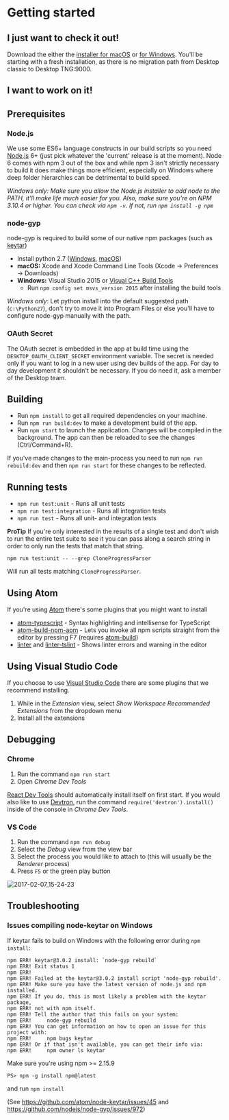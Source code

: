 # Getting started

## I just want to check it out! 

Download the either the [installer for macOS](https://central.github.com/deployments/desktop/desktop/latest/darwin) or [for Windows](https://central.github.com/deployments/desktop/desktop/latest/win32). You'll be starting with a fresh installation, as there is no migration path from Desktop classic to Desktop TNG:9000. 

## I want to work on it!
## Prerequisites

### Node.js

We use some ES6+ language constructs in our build scripts so you need [Node.js](https://nodejs.org) 6+ (just pick whatever the 'current' release is at the moment). Node 6 comes with npm 3 out of the box and while npm 3 isn't strictly necessary to build it does make things more efficient, especially on Windows where deep folder hierarchies can be detrimental to build speed.

*Windows only: Make sure you allow the Node.js installer to add node to the PATH, it'll make life much easier for you. Also, make sure you're on NPM 3.10.4 or higher. You can check via `npm -v`. If not, run `npm install -g npm`*

### node-gyp

node-gyp is required to build some of our native npm packages (such as [keytar](https://github.com/atom/node-keytar))

* Install python 2.7 ([Windows](https://www.python.org/downloads/windows/), [macOS](https://www.python.org/downloads/mac-osx/))
* **macOS:** Xcode and Xcode Command Line Tools (Xcode -> Preferences -> Downloads)
* **Windows:** Visual Studio 2015 or [Visual C++ Build Tools](http://go.microsoft.com/fwlink/?LinkId=691126)
  * Run `npm config set msvs_version 2015` after installing the build tools

*Windows only*: Let python install into the default suggested path (`c:\Python27`), don't try to move it into Program Files or else you'll have to configure node-gyp manually with the path.

### OAuth Secret

The OAuth secret is embedded in the app at build time using the `DESKTOP_OAUTH_CLIENT_SECRET` environment variable. The secret is needed only if you want to log in a new user using dev builds of the app. For day to day development it shouldn't be necessary. If you do need it, ask a member of the Desktop team.

## Building

* Run `npm install` to get all required dependencies on your machine.
* Run `npm run build:dev` to make a development build of the app.
* Run `npm start` to launch the application. Changes will be compiled in the background. The app can then be reloaded to see the changes (Ctrl/Command+R).

If you've made changes to the main-process you need to run `npm run rebuild:dev` and then `npm run start` for these changes to be reflected.

## Running tests

- `npm run test:unit` - Runs all unit tests
- `npm run test:integration` - Runs all integration tests
- `npm run test` - Runs all unit- and integration tests

**ProTip** If you're only interested in the results of a single test and don't wish to run the entire test suite to see it you can pass along a search string in order to only run the tests that match that string.

```
npm run test:unit -- --grep CloneProgressParser
```

Will run all tests matching `CloneProgressParser`.

## Using Atom

If you're using [Atom](https://atom.io/) there's some plugins that you might want to install

* [atom-typescript](https://atom.io/packages/atom-typescript) - Syntax highlighting and intellisense for TypeScript
* [atom-build-npm-apm](https://atom.io/packages/build-npm-apm) - Lets you invoke all npm scripts straight from the editor by pressing F7 (requires [atom-build](https://atom.io/packages/build))
* [linter](https://atom.io/packages/linter) and [linter-tslint](https://atom.io/packages/linter-tslint) - Shows linter errors and warning in the editor

## Using Visual Studio Code

If you choose to use [Visual Studio Code](https://code.visualstudio.com/) there are some plugins that we recommend installing.

1. While in the _Extension_ view, select *Show Workspace Recommended Extensions* from the dropdown menu
2. Install all the extensions

## Debugging

### Chrome

1. Run the command `npm run start`
2. Open _Chrome Dev Tools_

[React Dev Tools](https://chrome.google.com/webstore/detail/react-developer-tools/fmkadmapgofadopljbjfkapdkoienihi?hl=en) should automatically install itself on first start. If you would also like to use [Devtron](http://electron.atom.io/devtron/), run the command `require('devtron').install()` inside of the console in _Chrome Dev Tools_.

### VS Code

1. Run the command `npm run debug`
2. Select the _Debug_ view from the view bar
3. Select the process you would like to attach to (this will usually be the _Renderer_ process)
4. Press `F5` or the green play button

![2017-02-07_15-24-23](https://cloud.githubusercontent.com/assets/1715082/22712204/90ca44fa-ed49-11e6-9110-ffa9c1d4f752.jpg)

## Troubleshooting

### Issues compiling node-keytar on Windows

If keytar fails to build on Windows with the following error during `npm install`:

```
npm ERR! keytar@3.0.2 install: `node-gyp rebuild`
npm ERR! Exit status 1
npm ERR!
npm ERR! Failed at the keytar@3.0.2 install script 'node-gyp rebuild'.
npm ERR! Make sure you have the latest version of node.js and npm installed.
npm ERR! If you do, this is most likely a problem with the keytar package,
npm ERR! not with npm itself.
npm ERR! Tell the author that this fails on your system:
npm ERR!     node-gyp rebuild
npm ERR! You can get information on how to open an issue for this project with:
npm ERR!     npm bugs keytar
npm ERR! Or if that isn't available, you can get their info via:
npm ERR!     npm owner ls keytar
```

Make sure you're using npm >= 2.15.9

```
PS> npm -g install npm@latest
```

and run `npm install`

(See https://github.com/atom/node-keytar/issues/45 and https://github.com/nodejs/node-gyp/issues/972)
